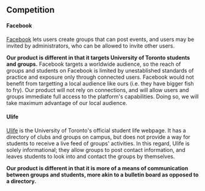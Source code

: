 ## Competition

#### Facebook 

[Facebook](https://www.facebook.com) lets users create groups that can post events, and users may be invited by administrators, who can be allowed to invite other users.

**Our product is different in that it targets University of Toronto students and groups.** Facebook targets a worldwide audience, so the reach of groups and students on Facebook is limited by unestablished standards of practice and exposure only through connected users. Facebook would not benefit from targetting a local audience like ours (i.e. they have bigger fish to fry). Our product will not rely on connections, and will allow users and groups immediate full access to the platform's capabilities. Doing so, we will take maximum advantage of our local audience.

#### Ulife

[Ulife](https://www.ulife.utoronto.ca/) is the University of Toronto's official student life webpage. It has a directory of clubs and groups on campus, but does not provide a way for students to receive a live feed of groups' activities. In this regard, Ulife is solely informational; they allow groups to post contact information, and leaves students to look into and contact the groups by themselves.

**Our product is different in that it is more of a means of communication between groups and students, more akin to a bulletin board as opposed to a directory.**
